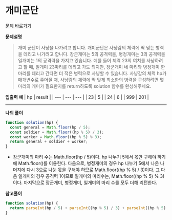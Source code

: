 # 개미군단

[문제 바로가기](https://school.programmers.co.kr/learn/courses/30/lessons/120837)

**문제설명**

> 개미 군단이 사냥을 나가려고 합니다. 개미군단은 사냥감의 체력에 딱 맞는 병력을 데리고 나가려고 합니다. 장군개미는 5의 공격력을, 병정개미는 3의 공격력을 일개미는 1의 공격력을 가지고 있습니다. 예를 들어 체력 23의 여치를 사냥하려고 할 때, 일개미 23마리를 데리고 가도 되지만, 장군개미 네 마리와 병정개미 한 마리를 데리고 간다면 더 적은 병력으로 사냥할 수 있습니다. 사냥감의 체력 hp가 매개변수로 주어질 때, 사냥감의 체력에 딱 맞게 최소한의 병력을 구성하려면 몇 마리의 개미가 필요한지를 return하도록 solution 함수를 완성해주세요.

**입출력 예**
| hp | result |
| --- | --- | --- |
| 23 | 5 |
| 24 | 6 |
| 999 | 201 |

---

**나의 풀이**

```javascript
function solution(hp) {
  const general = Math.floor(hp / 5);
  const soldier = Math.floor((hp % 5) / 3);
  const worker = Math.floor((hp % 5) % 3);
  return general + soldier + worker;
}
```

- 장군개미의 마리 수는 Math.floor(hp / 5)이다. hp 나누기 5에서 몫만 구해야 하기에 Math.floor()를 이용한다. 다음으로, 병정개미의 경우 hp 나누기 5에서 나온 나머지에 다시 3으로 나눈 몫을 구해야 하므로 Math.floor((hp % 5) / 3)이다. 그 다음 일개미의 경우 공격력 1이므로 일개미의 마리수는, Math.floor((hp % 5) % 3)이다. 마지막으로 장군개미, 병정개미, 일개미의 마리 수를 모두 더해 리턴한다.

**참고풀이**

```javascript
function solution(hp) {
  return parseInt(hp / 5) + parseInt((hp % 5) / 3) + parseInt((hp % 5) % 3);
}
```
